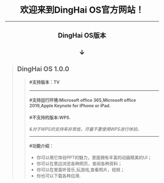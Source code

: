 # <center>欢迎来到DingHai OS官方网站！</center>

------------------------------------------------------------------------------------------------------

## <center>DingHai OS版本</center>
## <center>↓</center>

> ## DingHai OS 1.0.0
>
> > #### **#支持版本**：TV        
> >
> > ---------------------------------------------------------------------------------------------------
> >
> > #### **#支持运行环境**:Microsoft office 365,Microsoft office 2019,Apple Keynote for iPhone or iPad.  
> >
> > #### **#不支持的版本**:WPS.
> >
> > *&对于WPS的支持率非常低，尽量不要使用WPS进行体验。*
> >
> > ---------------------------------------------------------------------------------------------------
> >
> > #### **#功能介绍**：
> >
> > * 你可以用它体验PPT的魅力，里面拥有丰富的动画精美的UI；
> > * 你可以在里边浏览各种网页，查阅各种资料；
> > * 你可以在里面听音乐,玩游戏,查看照片，视频；
> > * 你也可以下载各种应用.


